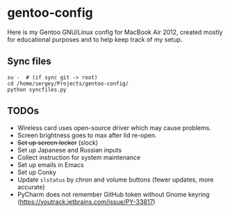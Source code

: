 # gentoo-config
Here is my Gentoo GNU/Linux config for MacBook Air 2012,
created mostly for educational purposes and to help keep track of my setup.

## Sync files
```shell
su -  # (if sync git -> root)
cd /home/sergey/Projects/gentoo-config/
python syncfiles.py
```

## TODOs
 * Wireless card uses open-source driver which may cause problems.
 * Screen brightness goes to max after lid re-open.
 * ~~Set up screen locker~~ (slock)
 * Set up Japanese and Russian inputs
 * Collect instruction for system maintenance
 * Set up emails in Emacs
 * Set up Conky
 * Update `slstatus` by chron and volume buttons (fewer updates, more accurate)
 * PyCharm does not remember GitHub token without Gnome keyring (https://youtrack.jetbrains.com/issue/PY-33817)
